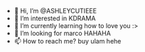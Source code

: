 - 👋 Hi, I’m @ASHLEYCUTIEEE
- 👀 I’m interested in KDRAMA
- 🌱 I’m currently learning how to love you :>
- 💞️ I’m looking for marco HAHAHA
- 📫 How to reach me? buy ulam hehe
<!---
ASHLEYCUTIEEE/ASHLEYCUTIEEE is a ✨ special ✨ repository because its `README.md` (this file) appears on your GitHub profile.
You can click the Preview link to take a look at your changes.
--->
